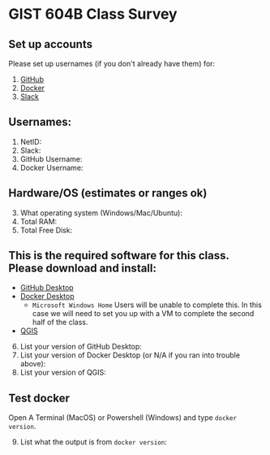 # GIST 604B Class Survey

## Set up accounts
Please set up usernames (if you don't already have them) for:
1) [GitHub](https://github.com/join)
2) [Docker](https://hub.docker.com/signup/) 
3) [Slack](https://join.slack.com/t/uagist/shared_invite/enQtNTI1MjMzNzAxOTA3LTM2ZmRmOTY0ZTk1YTRkOWEyYWNlN2Q2OTkxZDkzMzViODYyYTdiNWRmZTFiYzA5MTk0MWNiOWI5ZWE5ZTYwOTk)

## Usernames:
1) NetID: 
2) Slack: 
3) GitHub Username: 
4) Docker Username: 

## Hardware/OS (estimates or ranges ok)
3) What operating system (Windows/Mac/Ubuntu):
4) Total RAM:
5) Total Free Disk:

## This is the required software for this class. Please download and install:
- [GitHub Desktop](https://desktop.github.com/)
- [Docker Desktop](https://www.docker.com/products/docker-desktop)
  - `Microsoft Windows Home` Users will be unable to complete this. In this case we will need to set you up with a VM to complete the second half of the class.
- [QGIS](https://qgis.org/en/site/forusers/download.html)

6) List your version of GitHub Desktop:
7) List your version of Docker Desktop (or N/A if you ran into trouble above):
8) List your version of QGIS:

## Test docker
Open A Terminal (MacOS) or Powershell (Windows) and type `docker version`.

9) List what the output is from `docker version`:

